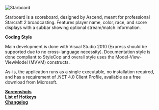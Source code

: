 ![Starboard](https://raw.github.com/ascendedguard/starboard-sc2/master/photoshop/starboard-header.png)

Starboard is a scoreboard, designed by Ascend, meant for professional Starcraft 2 broadcasting. Features player name, color, race, and score displays with a subbar showing optional stream/match information.

**Coding Style**

Main development is done with Visual Studio 2010 (Express should be supported due to no cross-language necessity). Documentation style is done compliant to StyleCop and overall style uses the Model-View-ViewModel (MVVM) constructs.

As-is, the application runs as a single executable, no installation required, and has a requirement of .NET 4.0 Client Profile, available as a free download from Microsoft.

**[Screenshots](https://github.com/ascendedguard/starboard-sc2/wiki/Screenshots)**<br/>
**[List of Hotkeys](https://github.com/ascendedguard/starboard-sc2/wiki/Hotkeys)**<br/>
**[Changelog](https://github.com/ascendedguard/starboard-sc2/wiki/Changelog)**